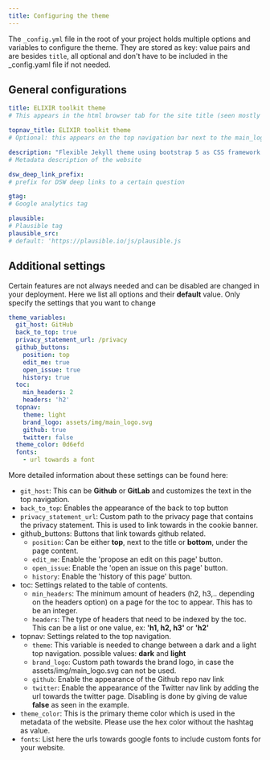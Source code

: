 ```yaml
---
title: Configuring the theme
---
```


The `_config.yml` file in the root of your project holds multiple options and variables to configure the theme. They  are stored as key: value pairs and are besides `title`, all optional and don't have to be included in the _config.yaml file if not needed.

## General configurations

```yml
title: ELIXIR toolkit theme
# This appears in the html browser tab for the site title (seen mostly by search engines, not users)

topnav_title: ELIXIR toolkit theme
# Optional: this appears on the top navigation bar next to the main_logo.svg icon

description: "Flexible Jekyll theme using bootstrap 5 as CSS framework."
# Metadata description of the website

dsw_deep_link_prefix:
# prefix for DSW deep links to a certain question

gtag:
# Google analytics tag

plausible: 
# Plausible tag
plausible_src: 
# default: 'https://plausible.io/js/plausible.js

```

## Additional settings

Certain features are not always needed and can be disabled are changed in your deployment. Here we list all options and their **default** value. Only specify the settings that you want to change 

```yml
theme_variables: 
  git_host: GitHub
  back_to_top: true
  privacy_statement_url: /privacy
  github_buttons: 
    position: top
    edit_me: true
    open_issue: true
    history: true
  toc:
    min_headers: 2
    headers: 'h2'
  topnav:
    theme: light
    brand_logo: assets/img/main_logo.svg
    github: true
    twitter: false
  theme_color: 0d6efd
  fonts:
    - url towards a font
```

More detailed information about these settings can be found here:

* `git_host`: This can be **Github** or **GitLab** and customizes the text in the top navigation.
* `back_to_top`: Enables the appearance of the back to top button 
* `privacy_statement_url`: Custom path to the privacy page that contains the privacy statement. This is used to link towards in the cookie banner.
* github_buttons: Buttons that link towards github related.
  * `position`: Can be either **top**, next to the title or **bottom**, under the page content.
  * `edit_me`: Enable the 'propose an edit on this page' button.
  * `open_issue`: Enable the 'open an issue on this page' button.
  * `history`: Enable the 'history of this page' button.
* toc: Settings related to the table of contents.
  * `min_headers`: The minimum amount of headers (h2, h3,.. depending on the headers option) on a page for the toc to appear. This has to be an integer.
  * `headers`: The type of headers that need to be indexed by the toc. This can be a list or one value, ex: **'h1, h2, h3'** or **'h2'**
* topnav: Settings related to the top navigation.
  *  `theme`: This variable is needed to change between a dark and a light top navigation. possible values: **dark** and **light**
  *  `brand_logo`: Custom path towards the brand logo, in case the assets/img/main_logo.svg can not be used.
  *  `github`: Enable the appearance of the Github repo nav link
  *  `twitter`: Enable the appearance of the Twitter nav link by adding the url towards the twitter page. Disabling is done by giving de value **false** as seen in the example.
* `theme_color`: This is the primary theme color which is used in the metadata of the website. Please use the hex color without the hashtag as value.
* `fonts`: List here the urls towards google fonts to include custom fonts for your website.

